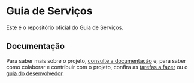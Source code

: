 Guia de Serviços
====

Este é o repositório oficial do Guia de Serviços.

Documentação
----

Para saber mais sobre o projeto, <a href="http://guia-de-servicos-frontend.readthedocs.org" target="_blank">consulte a documentação</a> e, para saber como colaborar e contribuir com
o projeto, confira as [tarefas a fazer][ISSUES] ou o [guia do desenvolvedor](docs/desenvolvimento.md).

[ISSUES]:https://github.com/thoughtworks/guia-de-servicos-frontend/issues


